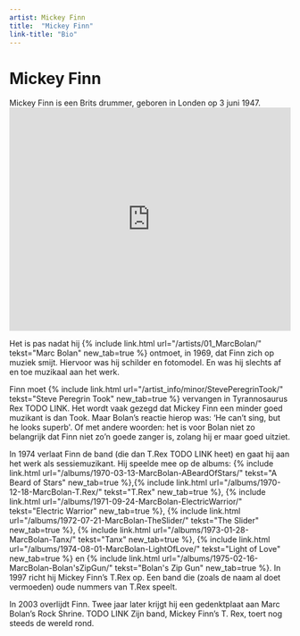 ```yaml
---
artist: Mickey Finn
title:  "Mickey Finn"
link-title: "Bio"
---
```


# Mickey Finn

<div class="lead">Mickey Finn is een Brits drummer, geboren in Londen op 3 juni 1947.</div>
<div class="witregel"> </div>
<iframe width="100%" height="400" src="https://www.youtube.com/embed/-B-Mf2oY2U8" frameborder="0" allowfullscreen></iframe>Het is pas nadat hij {% include link.html url="/artists/01_MarcBolan/" tekst="Marc Bolan" new_tab=true %} ontmoet, in 1969, dat Finn zich op muziek smijt. Hiervoor was hij schilder en fotomodel. En was hij slechts af en toe muzikaal aan het werk. Finn moet {% include link.html url="/artist_info/minor/StevePeregrinTook/" tekst="Steve Peregrin Took" new_tab=true %} vervangen in Tyrannosaurus Rex TODO LINK. Het wordt vaak gezegd dat Mickey Finn een minder goed muzikant is dan Took. Maar Bolan’s reactie hierop was: ‘<span tooltip="BBC, T.Rex band member dies, auteur onbekend, geraadpleegd op 12/06/2017: {% include link.html tekst='bron' url='http://news.bbc.co.uk/2/hi/entertainment/2651733.stm' escaped=true new_tab=true %}">He can’t sing, but he looks superb</span>'. Of met andere woorden: het is voor Bolan niet zo belangrijk dat Finn niet zo’n goede zanger is, zolang hij er maar goed uitziet. In 1974 verlaat Finn de band (die dan T.Rex TODO LINK heet) en gaat hij aan het werk als <span tooltip="Een sessiemuzikant kan worden ingehuurd door bands of producers om muziek in te spelen of mee op tournee te gaan. Ze maken geen deel uit van de vaste bezetting van een groep.">sessiemuzikant</span>. Hij speelde mee op de albums: {% include link.html url="/albums/1970-03-13-MarcBolan-ABeardOfStars/" tekst="A Beard of Stars" new_tab=true %},{% include link.html url="/albums/1970-12-18-MarcBolan-T.Rex/" tekst="T.Rex" new_tab=true %}, {% include link.html url="/albums/1971-09-24-MarcBolan-ElectricWarrior/" tekst="Electric Warrior" new_tab=true %}, {% include link.html url="/albums/1972-07-21-MarcBolan-TheSlider/" tekst="The Slider" new_tab=true %}, {% include link.html url="/albums/1973-01-28-MarcBolan-Tanx/" tekst="Tanx" new_tab=true %}, {% include link.html url="/albums/1974-08-01-MarcBolan-LightOfLove/" tekst="Light of Love" new_tab=true %} en {% include link.html url="/albums/1975-02-16-MarcBolan-Bolan'sZipGun/" tekst="Bolan's Zip Gun" new_tab=true %}. In 1997 richt hij Mickey Finn’s T.Rex op. Een band die (zoals de naam al doet vermoeden) oude nummers van T.Rex speelt. In 2003 overlijdt Finn. Twee jaar later krijgt hij een gedenktplaat aan Marc Bolan’s Rock Shrine. TODO LINK Zijn band, Mickey Finn’s T. Rex, toert nog steeds de wereld rond.